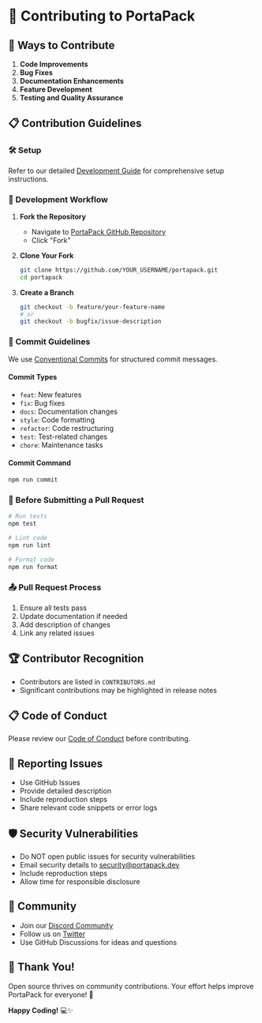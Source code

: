 # 🤝 Contributing to PortaPack

## 🌟 Ways to Contribute

1. **Code Improvements**
2. **Bug Fixes**
3. **Documentation Enhancements**
4. **Feature Development**
5. **Testing and Quality Assurance**

## 📋 Contribution Guidelines

### 🛠 Setup

Refer to our detailed [Development Guide](./development.md) for comprehensive setup instructions.

### 🧪 Development Workflow

1. **Fork the Repository**

   - Navigate to [PortaPack GitHub Repository](https://github.com/manicinc/portapack)
   - Click "Fork"

2. **Clone Your Fork**

   ```bash
   git clone https://github.com/YOUR_USERNAME/portapack.git
   cd portapack
   ```

3. **Create a Branch**
   ```bash
   git checkout -b feature/your-feature-name
   # or
   git checkout -b bugfix/issue-description
   ```

### 📝 Commit Guidelines

We use [Conventional Commits](https://www.conventionalcommits.org/) for structured commit messages.

#### Commit Types

- `feat`: New features
- `fix`: Bug fixes
- `docs`: Documentation changes
- `style`: Code formatting
- `refactor`: Code restructuring
- `test`: Test-related changes
- `chore`: Maintenance tasks

#### Commit Command

```bash
npm run commit
```

### 🧪 Before Submitting a Pull Request

```bash
# Run tests
npm test

# Lint code
npm run lint

# Format code
npm run format
```

### 📤 Pull Request Process

1. Ensure all tests pass
2. Update documentation if needed
3. Add description of changes
4. Link any related issues

## 🏆 Contributor Recognition

- Contributors are listed in `CONTRIBUTORS.md`
- Significant contributions may be highlighted in release notes

## 📋 Code of Conduct

Please review our [Code of Conduct](./code-of-conduct.md) before contributing.

## 🚨 Reporting Issues

- Use GitHub Issues
- Provide detailed description
- Include reproduction steps
- Share relevant code snippets or error logs

## 🛡️ Security Vulnerabilities

- Do NOT open public issues for security vulnerabilities
- Email security details to security@portapack.dev
- Include reproduction steps
- Allow time for responsible disclosure

## 💬 Community

- Join our [Discord Community](#)
- Follow us on [Twitter](#)
- Use GitHub Discussions for ideas and questions

## 🙌 Thank You!

Open source thrives on community contributions. Your effort helps improve PortaPack for everyone! 🎉

**Happy Coding!** 💻✨
